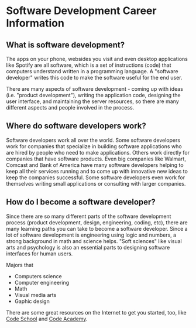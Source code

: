 # Software Development Career Information

## What is software development?
The apps on your phone, websides you visit and even desktop applications like Spotify are all software, which is a set of instructions (code) that computers understand written in a programming language. A "software developer" writes this code to make the software useful for the end user.

There are many aspects of software development - coming up with ideas (i.e. "product development"), writing the application code, designing the user interface, and maintaining the server resources, so there are many different aspects and people involved in the process.

## Where do software developers work?
Software developers work all over the world. Some software developers work for companies that specialize in building software applications who are hired by people who need to make applications. Others work directly for companies that have software products. Even big companies like Walmart, Comcast and Bank of America have many software developers helping to keep all their services running and to come up with innovative new ideas to keep the companies successful. Some software developers even work for themselves writing small applications or consulting with larger companies.

## How do I become a software developer?
Since there are so many different parts of the software development process (product development, design, engineering, coding, etc), there are many learning paths you can take to become a software developer. Since a lot of software development is engineering using logic and numbers, a strong background in math and science helps. "Soft sciences" like visual arts and psychology is also an essential parts to designing software interfaces for human users.

Majors that
- Computers science
- Computer engineering
- Math
- Visual media arts
- Gaphic design

There are some great resources on the Internet to get you started, too, like [Code School](https://www.codeschool.com/) and [Code Academy](https://www.codecademy.com/).
